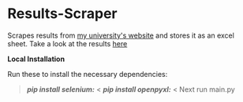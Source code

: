 # Results-Scraper

Scrapes results from [my university's website](https://exam.pondiuni.edu.in/results/) and stores it as an excel sheet. Take a look at the results [here](https://docs.google.com/spreadsheets/d/1Drfl_-dqXlO3p8SYBD3QmWK2Pqp27r6p180cpIvjX48/edit?usp=sharing)

**Local Installation**

Run these to install the necessary dependencies:
> **_pip install selenium:_** <
> **_pip install openpyxl:_** <
Next run main.py
